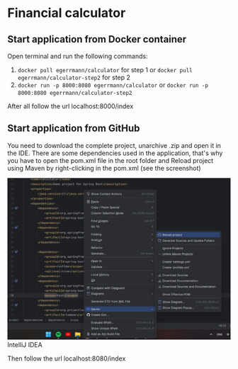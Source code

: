 # Financial calculator

## Start application from Docker container
Open terminal and run the following commands:
1. `docker pull egerrmann/calculator` for step 1 or `docker pull egerrmann/calculator-step2` for step 2
2. `docker run -p 8000:8080 egerrmann/calculator` or `docker run -p 8000:8080 egerrmann/calculator-step2`

After all follow the url localhost:8000/index

## Start application from GitHub
You need to download the complete project, unarchive .zip and open it in the IDE.
There are some dependencies used in the application, that's why you have to
open the pom.xml file in the root folder and Reload project using Maven 
by right-clicking in the pom.xml (see the screenshot)

![img.png](img.png)IntelliJ IDEA

Then follow the url localhost:8080/index 